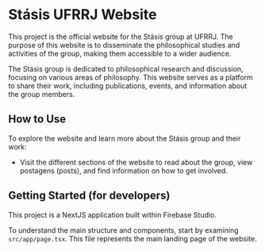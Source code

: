 # Stásis UFRRJ Website

This project is the official website for the Stásis group at UFRRJ. The purpose of this website is to disseminate the philosophical studies and activities of the group, making them accessible to a wider audience.

The Stásis group is dedicated to philosophical research and discussion, focusing on various areas of philosophy. This website serves as a platform to share their work, including publications, events, and information about the group members.

## How to Use

To explore the website and learn more about the Stásis group and their work:

- Visit the different sections of the website to read about the group, view postagens (posts), and find information on how to get involved.

## Getting Started (for developers)

This project is a NextJS application built within Firebase Studio.

To understand the main structure and components, start by examining `src/app/page.tsx`. This file represents the main landing page of the website.

